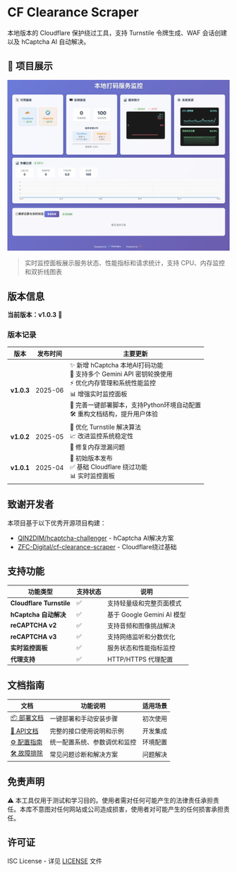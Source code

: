 # CF Clearance Scraper

本地版本的 Cloudflare 保护绕过工具，支持 Turnstile 令牌生成、WAF 会话创建以及 hCaptcha AI 自动解决。

## 📸 项目展示

![本地打码服务监控](assets/dashboard.png)
> 实时监控面板展示服务状态、性能指标和请求统计，支持 CPU、内存监控和双折线图表

## 版本信息

**当前版本：v1.0.3** 🚀

### 版本记录

| 版本 | 发布时间 | 主要更新 |
|------|----------|----------|
| **v1.0.3** | 2025-06 | ✨ 新增 hCaptcha 本地AI打码功能<br/>🔑 支持多个 Gemini API 密钥轮换使用<br/>⚡ 优化内存管理和系统性能监控<br/>📊 增强实时监控面板<br/>🚀 完善一键部署脚本，支持Python环境自动配置<br/>🛠️ 重构文档结构，提升用户体验 |
| **v1.0.2** | 2025-05 | 🔧 优化 Turnstile 解决算法<br/>📈 改进监控系统稳定性<br/>🐛 修复内存泄漏问题 |
| **v1.0.1** | 2025-04 | 🎯 初始版本发布<br/>✅ 基础 Cloudflare 绕过功能<br/>📊 实时监控面板 |

## 致谢开发者

本项目基于以下优秀开源项目构建：

- [QIN2DIM/hcaptcha-challenger](https://github.com/QIN2DIM/hcaptcha-challenger) - hCaptcha AI解决方案
- [ZFC-Digital/cf-clearance-scraper](https://github.com/ZFC-Digital/cf-clearance-scraper) - Cloudflare绕过基础

## 支持功能

| 功能类型 | 支持状态 | 说明 |
|---------|---------|------|
| **Cloudflare Turnstile** | ✅ | 支持轻量级和完整页面模式 |
| **hCaptcha 自动解决** | ✅ | 基于 Google Gemini AI 模型 |
| **reCAPTCHA v2** | ✅ | 支持音频和图像挑战解决 |
| **reCAPTCHA v3** | ✅ | 支持网络监听和分数优化 |
| **实时监控面板** | ✅ | 服务状态和性能指标监控 |
| **代理支持** | ✅ | HTTP/HTTPS 代理配置 |

## 文档指南

| 文档 | 功能说明 | 适用场景 |
|------|---------|----------|
| [📦 部署文档](docs/INSTALLATION.md) | 一键部署和手动安装步骤 | 初次使用 |
| [🔧 API文档](docs/API.md) | 完整的接口使用说明和示例 | 开发集成 |
| [⚙️ 配置指南](docs/CONFIGURATION.md) | 统一配置系统、参数调优和监控 | 环境配置 |
| [🛠️ 故障排除](docs/TROUBLESHOOTING.md) | 常见问题诊断和解决方案 | 问题解决 |

## 免责声明

⚠️ 本工具仅用于测试和学习目的。使用者需对任何可能产生的法律责任承担责任。本库不意图对任何网站或公司造成损害，使用者对可能产生的任何损害承担责任。

## 许可证

ISC License - 详见 [LICENSE](LICENSE.md) 文件